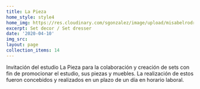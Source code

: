 ```yaml
---
title: La Pieza
home_style: style4
home_img: https://res.cloudinary.com/sgonzalez/image/upload/misabelrodriguez/la-pieza/
excerpt: Set decor / Set dresser
date: '2020-04-10'
img_src: 
layout: page
collection_items: 14
---
```

Invitación del estudio La Pieza para la colaboración y creación de sets con fin de promocionar el estudio, sus piezas y muebles. La realización de estos fueron concebidos y realizados en un plazo de un día en horario laboral.